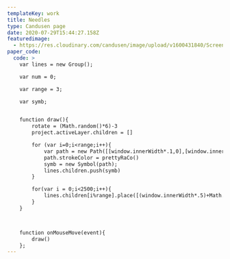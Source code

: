 ```yaml
---
templateKey: work
title: Needles
type: Candusen page
date: 2020-07-29T15:44:27.158Z
featuredimage:
  - https://res.cloudinary.com/candusen/image/upload/v1600431840/Screen_Shot_2020-09-17_at_6.51.37_PM_l3suxl.png
paper_code:
  code: >
    var lines = new Group();

    var num = 0;

    var range = 3;

    var symb;


    function draw(){
    	rotate = (Math.random()*6)-3
    	project.activeLayer.children = []

    	for (var i=0;i<range;i++){
    		var path = new Path([[window.innerWidth*.1,0],[window.innerWidth*.9,0]]);
    		path.strokeColor = prettyRaCo()
    		symb = new Symbol(path);
    		lines.children.push(symb)
    	}

    	for(var i = 0;i<2500;i++){
    		lines.children[i%range].place([(window.innerWidth*.5)+Math.random()*30,(i/3)]).rotate(rotate)
    	}
    }



    function onMouseMove(event){
    	draw()
    };
---
```

